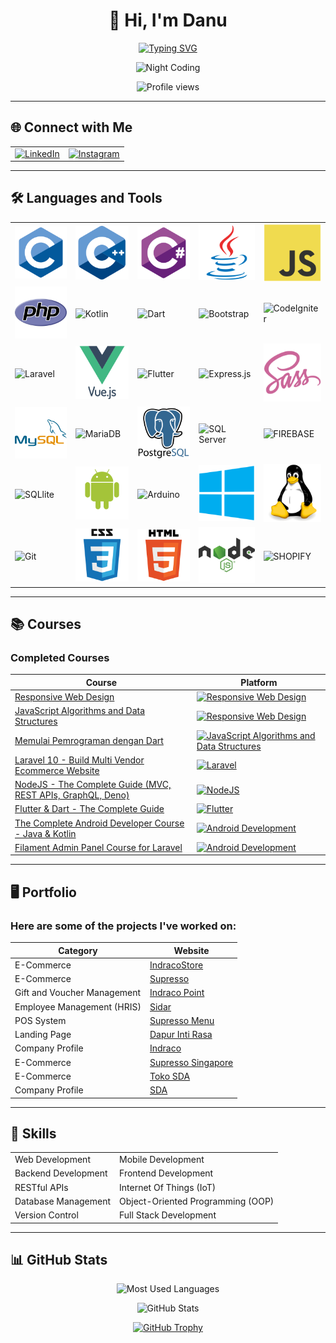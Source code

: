 <h1 align="center">👋 Hi, I'm Danu</h1>  
<p align="center">  
    <a href="https://git.io/typing-svg">  
        <img src="https://readme-typing-svg.herokuapp.com?font=Fira+Code&weight=450&size=35&duration=2500&pause=1300&color=F7D613&center=true&vCenter=true&random=false&width=1000&lines=Welcome+to+my+Github+profile+!;I'm+a+Web+and+Mobile+Apps+Developer." alt="Typing SVG">  
    </a>  
</p>  
  
<p align="center">  
    <img alt="Night Coding" src="https://media3.giphy.com/media/v1.Y2lkPTc5MGI3NjExOTJ6NGE4cmd6MmR5ZXN5dnk3eGY3MzZ1M2I2YmJ0cHJoZG53YzZ3MSZlcD12MV9pbnRlcm5hbF9naWZfYnlfaWQmY3Q9Zw/wLNuW1tCKRiPmDV5Y4/giphy.webp" width="25%" height="auto" />  
</p>  
  
<p align="center">  
    <img src="https://komarev.com/ghpvc/?username=danu-nur&label=Profile%20views&color=0e75b6&style=flat" alt="Profile views" />  
</p>  
  
---  
  
## 🌐 Connect with Me  

<div align="center"> 

|  |  |    
|---|---|
| <a href="https://linkedin.com/in/danu-nur-irwanto-36a03811b" target="_blank"> <img src="https://raw.githubusercontent.com/rahuldkjain/github-profile-readme-generator/master/src/images/icons/Social/linked-in-alt.svg" alt="LinkedIn" height="auto" width="70" /> </a> | <a href="https://instagram.com/danu_irwant" target="_blank">  <img src="https://raw.githubusercontent.com/rahuldkjain/github-profile-readme-generator/master/src/images/icons/Social/instagram.svg" alt="Instagram" height="auto" width="70" />  </a> |
        
</div>  
  
---

## 🛠️ Languages and Tools  
<div align="center">  

|  |  |  |  |  |
|---|---|---|---|---|
| <img src="https://raw.githubusercontent.com/devicons/devicon/master/icons/c/c-original.svg" alt="C" width="100" height="auto" /> | <img src="https://raw.githubusercontent.com/devicons/devicon/master/icons/cplusplus/cplusplus-original.svg" alt="C++" width="100" height="auto" /> | <img src="https://raw.githubusercontent.com/devicons/devicon/master/icons/csharp/csharp-original.svg" alt="C#" width="100" height="auto" /> | <img src="https://raw.githubusercontent.com/devicons/devicon/master/icons/java/java-original.svg" alt="Java" width="100" height="auto" /> | <img src="https://raw.githubusercontent.com/devicons/devicon/master/icons/javascript/javascript-original.svg" alt="JavaScript" width="100" height="auto" /> |
| <img src="https://raw.githubusercontent.com/devicons/devicon/master/icons/php/php-original.svg" alt="PHP" width="100" height="auto" /> | <img src="https://www.vectorlogo.zone/logos/kotlinlang/kotlinlang-icon.svg" alt="Kotlin" width="100" height="auto" /> | <img src="https://www.vectorlogo.zone/logos/dartlang/dartlang-icon.svg" alt="Dart" width="100" height="auto" /> | <img src="https://cdn.jsdelivr.net/gh/devicons/devicon@latest/icons/bootstrap/bootstrap-original.svg" alt="Bootstrap" width="100" height="auto" /> | <img src="https://cdn.worldvectorlogo.com/logos/codeigniter.svg" alt="CodeIgniter" width="100" height="auto" /> |
| <img src="https://laravel.com/img/logomark.min.svg" alt="Laravel" width="100" height="auto" /> | <img src="https://raw.githubusercontent.com/devicons/devicon/master/icons/vuejs/vuejs-original-wordmark.svg" alt="Vue.js" width="100" height="auto" /> | <img src="https://www.vectorlogo.zone/logos/flutterio/flutterio-icon.svg" alt="Flutter" width="100" height="auto" /> | <img src="https://www.rapidbrains.com/assets/img/services/rapidbrains-expressjs.webp" alt="Express.js" width="100" height="auto" /> | <img src="https://raw.githubusercontent.com/devicons/devicon/master/icons/sass/sass-original.svg" alt="Sass" width="100" height="auto" /> |
| <img src="https://raw.githubusercontent.com/devicons/devicon/master/icons/mysql/mysql-original-wordmark.svg" alt="MySQL" width="100" height="auto" /> | <img src="https://i0.wp.com/daniel-bartholomew.com/wp-content/uploads/2020/05/MariaDB-Seal-with-Text-alt.png?resize=589%2C479&ssl=1" alt="MariaDB" width="100" height="auto" /> | <img src="https://raw.githubusercontent.com/devicons/devicon/master/icons/postgresql/postgresql-original-wordmark.svg" alt="PostgreSQL" width="100" height="auto" /> | <img src="https://upload.wikimedia.org/wikipedia/he/thumb/3/39/Microsoft_SQL_server_logo.png/250px-Microsoft_SQL_server_logo.png" alt="SQL Server" width="100" height="auto" /> | <img src="https://cdn.jsdelivr.net/gh/devicons/devicon@latest/icons/firebase/firebase-original-wordmark.svg" alt="FIREBASE" width="100" height="auto" /> | 
| <img src="https://cdn.jsdelivr.net/gh/devicons/devicon@latest/icons/sqlite/sqlite-original-wordmark.svg" alt="SQLlite" width="100" height="auto" /> | <img src="https://raw.githubusercontent.com/devicons/devicon/master/icons/android/android-original-wordmark.svg" alt="Android" width="100" height="auto" /> | <img src="https://cdn.worldvectorlogo.com/logos/arduino-1.svg" alt="Arduino" width="100" height="auto" /> | <img src="https://raw.githubusercontent.com/devicons/devicon/master/icons/windows8/windows8-original.svg" alt="Windows" width="100" height="auto" /> | <img src="https://raw.githubusercontent.com/devicons/devicon/master/icons/linux/linux-original.svg" alt="Linux" width="100" height="auto" /> |
| <img src="https://www.vectorlogo.zone/logos/git-scm/git-scm-icon.svg" alt="Git" width="100" height="auto" /> | <img src="https://raw.githubusercontent.com/devicons/devicon/master/icons/css3/css3-original-wordmark.svg" alt="CSS3" width="100" height="auto" /> | <img src="https://raw.githubusercontent.com/devicons/devicon/master/icons/html5/html5-original-wordmark.svg" alt="HTML5" width="100" height="auto" /> | <img src="https://raw.githubusercontent.com/devicons/devicon/master/icons/nodejs/nodejs-original-wordmark.svg" alt="Node.js" width="100" height="auto" /> | <img src="https://cdn-icons-png.flaticon.com/512/5968/5968941.png" alt="SHOPIFY" width="100" height="auto" /> |








</div>

---  
  
## 📚 Courses  
### Completed Courses  

<div align="center"> 
    
| Course | Platform |  
|--------|-------|  
| <a href="https://www.freecodecamp.org/certification/fcc249e1ede-d5d2-4bf3-b6b3-2988ee203dfa/responsive-web-design">Responsive Web Design</a> | <a href="https://www.freecodecamp.org/certification/fcc249e1ede-d5d2-4bf3-b6b3-2988ee203dfa/responsive-web-design"><img src="https://encrypted-tbn0.gstatic.com/images?q=tbn:ANd9GcToG-Qp0K4UBPzNfu7JeUEZUZuEZNYmUFTZo3eTvUoDg2iamY8vNWDfy455DExnyCO26A&usqp=CAU" width="auto" height="30" alt="Responsive Web Design" /></a> |  
| <a href="https://www.freecodecamp.org/certification/fcc249e1ede-d5d2-4bf3-b6b3-2988ee203dfa/javascript-algorithms-and-data-structures">JavaScript Algorithms and Data Structures</a> | <a href="https://www.freecodecamp.org/certification/fcc249e1ede-d5d2-4bf3-b6b3-2988ee203dfa/javascript-algorithms-and-data-structures"><img src="https://encrypted-tbn0.gstatic.com/images?q=tbn:ANd9GcToG-Qp0K4UBPzNfu7JeUEZUZuEZNYmUFTZo3eTvUoDg2iamY8vNWDfy455DExnyCO26A&usqp=CAU" width="auto" height="30" alt="Responsive Web Design" /></a> |  
| <a href="https://www.dicoding.com/certificates/1RXY08KJ3ZVM">Memulai Pemrograman dengan Dart</a> | <a href="https://www.dicoding.com/certificates/1RXY08KJ3ZVM"><img src="https://encrypted-tbn0.gstatic.com/images?q=tbn:ANd9GcRb7UY8hxIdVjK8FAlrbGagSywJUTPZWTQ6Wg&s" width="auto" height="30" alt="JavaScript Algorithms and Data Structures" /></a> |  
| <a href="https://www.udemy.com/certificate/UC-9db67cac-1829-4a37-97c8-d4f564082225/">Laravel 10 - Build Multi Vendor Ecommerce Website</a> | <a href="https://www.udemy.com/certificate/UC-9db67cac-1829-4a37-97c8-d4f564082225/"><img src="https://encrypted-tbn0.gstatic.com/images?q=tbn:ANd9GcSyttEt681hSia3uHYLr65Y0oe4z9U4UeU_pLmDtIUeoMaT3m4ElMFCcJm5D9r9yVdm5bo&usqp=CAU" width="auto" height="30" alt="Laravel" /></a> |  
| <a href="https://www.udemy.com/certificate/UC-7d42b8fd-cfa4-48b1-be9a-cbc88699f398/">NodeJS - The Complete Guide (MVC, REST APIs, GraphQL, Deno)</a> | <a href="https://www.udemy.com/certificate/UC-7d42b8fd-cfa4-48b1-be9a-cbc88699f398/"><img src="https://encrypted-tbn0.gstatic.com/images?q=tbn:ANd9GcSyttEt681hSia3uHYLr65Y0oe4z9U4UeU_pLmDtIUeoMaT3m4ElMFCcJm5D9r9yVdm5bo&usqp=CAU" width="auto" height="30" alt="NodeJS" /></a> |  
| <a href="https://www.udemy.com/certificate/UC-baac4727-1881-475d-be41-a6350e8af733/">Flutter & Dart - The Complete Guide</a> | <a href="https://www.udemy.com/certificate/UC-baac4727-1881-475d-be41-a6350e8af733/"><img src="https://encrypted-tbn0.gstatic.com/images?q=tbn:ANd9GcSyttEt681hSia3uHYLr65Y0oe4z9U4UeU_pLmDtIUeoMaT3m4ElMFCcJm5D9r9yVdm5bo&usqp=CAU" width="auto" height="30" alt="Flutter" /></a> |  
| <a href="https://www.udemy.com/certificate/UC-3a8bb83e-abf0-4e44-a292-b5e8dac5373f/">The Complete Android Developer Course - Java & Kotlin</a> | <a href="https://www.udemy.com/certificate/UC-3a8bb83e-abf0-4e44-a292-b5e8dac5373f/"><img src="https://encrypted-tbn0.gstatic.com/images?q=tbn:ANd9GcSyttEt681hSia3uHYLr65Y0oe4z9U4UeU_pLmDtIUeoMaT3m4ElMFCcJm5D9r9yVdm5bo&usqp=CAU" width="auto" height="30" alt="Android Development" /></a> |
| <a href="https://www.udemy.com/certificate/UC-49f53366-ff8b-43eb-b06a-3f3bde317d85/">Filament Admin Panel Course for Laravel</a> | <a href="https://www.udemy.com/certificate/UC-49f53366-ff8b-43eb-b06a-3f3bde317d85/"><img src="https://encrypted-tbn0.gstatic.com/images?q=tbn:ANd9GcSyttEt681hSia3uHYLr65Y0oe4z9U4UeU_pLmDtIUeoMaT3m4ElMFCcJm5D9r9yVdm5bo&usqp=CAU" width="auto" height="30" alt="Android Development" /></a> |


</div>

---  

## 🖥️ Portfolio    
### Here are some of the projects I've worked on:     
<div align="center"> 
      
| Category                     | Website |  
|------------------------------|---------|  
| E-Commerce                   | <a href="https://indracostore.com" target="_blank">IndracoStore</a> |  
| E-Commerce                   | <a href="https://supresso.co.id" target="_blank">Supresso</a> |  
| Gift and Voucher Management   | <a href="https://point.indraco.com" target="_blank">Indraco Point</a> |  
| Employee Management (HRIS)   | <a href="https://new.sidar.id/authsignin" target="_blank">Sidar</a> |  
| POS System                   | <a href="https://menu.supresso.co.id" target="_blank">Supresso Menu</a> |  
| Landing Page                 | <a href="https://dapurintirasa.com" target="_blank">Dapur Inti Rasa</a> |  
| Company Profile              | <a href="https://indraco.com" target="_blank">Indraco</a> |  
| E-Commerce                   | <a href="https://supresso.com" target="_blank">Supresso Singapore</a> |  
| E-Commerce                   | <a href="https://tokosda.com" target="_blank">Toko SDA</a> |  
| Company Profile              | <a href="https://sda.co.id" target="_blank">SDA</a> |  

</div>
  
---  
  
## 💼 Skills

<div align="center"> 

|  |  |
|---|---|  
| Web Development | Mobile Development |
| Backend Development | Frontend Development |
| RESTful APIs | Internet Of Things (IoT) |
| Database Management | Object-Oriented Programming (OOP) |
| Version Control | Full Stack Development |

</div>

---  
  
## 📊 GitHub Stats  
<p align="center">  
    <img src="https://github-readme-stats.vercel.app/api/top-langs?username=danu-nur&theme=tokyonight&show_icons=true&locale=en&layout=compact" alt="Most Used Languages" />  
</p>  
<p align="center">  
    <img src="https://github-readme-stats.vercel.app/api?username=danu-nur&theme=tokyonight&show_icons=true&locale=en" alt="GitHub Stats" />  
</p>  
<!-- <p align="center">
    <img src="https://streak-stats.demolab.com?user=danu-nur&theme=tokyonight&date_format=j%20M%5B%20Y%5D&mode=weekly" />
</p>  -->
<p align="center">  
    <a href="https://github.com/ryo-ma/github-profile-trophy">  
        <img src="https://github-profile-trophy.vercel.app/?username=danu-nur&theme=tokyonight" alt="GitHub Trophy" />  
    </a>  
</p>  
